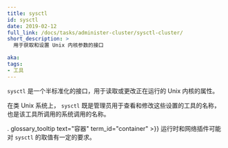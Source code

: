 ```yaml
---
title: sysctl
id: sysctl
date: 2019-02-12
full_link: /docs/tasks/administer-cluster/sysctl-cluster/
short_description: >
  用于获取和设置 Unix 内核参数的接口

aka:
tags:
- 工具
---
```


<!--
---
title: sysctl
id: sysctl
date: 2019-02-12
full_link: /docs/tasks/administer-cluster/sysctl-cluster/
short_description: >
  An interface for getting and setting Unix kernel parameters

aka:
tags:
- tool
---
-->

<!--
 `sysctl` is a semi-standardized interface for reading or changing the
 attributes of the running Unix kernel.
-->

  `sysctl` 是一个半标准化的接口，用于读取或更改正在运行的 Unix 内核的属性。

<!--more-->

<!--
On Unix-like systems, `sysctl` is both the name of the tool that administrators
use to view and modify these settings, and also the system call that the tool
uses.
-->

在类 Unix 系统上， `sysctl` 既是管理员用于查看和修改这些设置的工具的名称，也是该工具所调用的系统调用的名称。

<!--
. glossary_tooltip text="Container" term_id="container" >}} runtimes and
network plugins may rely on `sysctl` values being set a certain way.
-->

. glossary_tooltip text="容器" term_id="container" >}} 运行时和网络插件可能对 `sysctl` 的取值有一定的要求。
